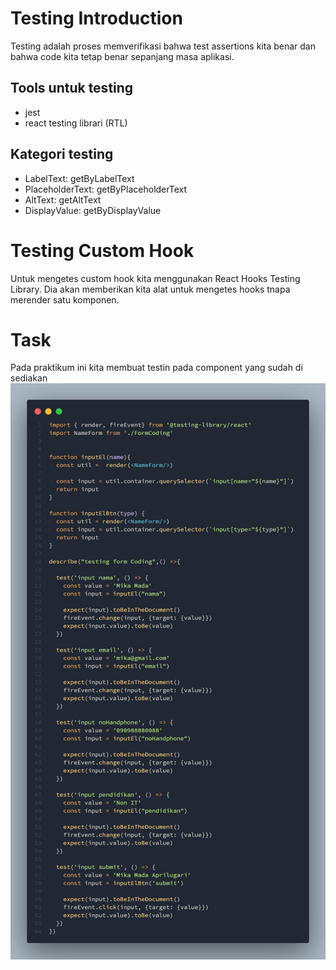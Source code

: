 # Testing Introduction

Testing adalah proses memverifikasi bahwa test assertions kita benar dan bahwa code kita tetap benar sepanjang masa aplikasi.

## Tools untuk testing

- jest
- react testing librari (RTL)

## Kategori testing

- LabelText: getByLabelText
- PlaceholderText: getByPlaceholderText
- AltText: getAltText
- DisplayValue: getByDisplayValue

# Testing Custom Hook

Untuk mengetes custom hook kita menggunakan React Hooks Testing Library. Dia akan memberikan kita alat untuk mengetes hooks tnapa merender satu komponen.

# Task

Pada praktikum ini kita membuat testin pada component yang sudah di sediakan
![testform](./screenshot/testForm.png)
